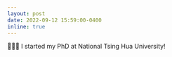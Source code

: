 ```yaml
---
layout: post
date: 2022-09-12 15:59:00-0400
inline: true
---
```


👩🏻‍💻 I started my PhD at National Tsing Hua University! 

